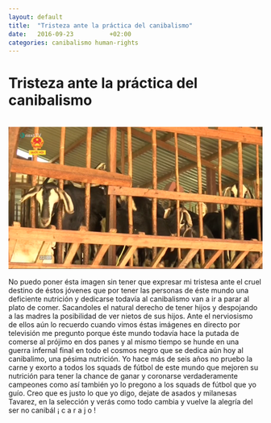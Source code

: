 ```yaml
---
layout: default
title:  "Tristeza ante la práctica del canibalismo"
date:   2016-09-23          +02:00
categories: canibalismo human-rights
---
```


# Tristeza ante la práctica del canibalismo
<html><br><img src="/images/vietnam09.png" width="600"><br></html>

No puedo poner ésta imagen sin tener que expresar mi tristesa ante el cruel destino de éstos jóvenes que por tener las personas de éste mundo una deficiente nutrición y dedicarse todavía al canibalismo van a ir a parar al plato de comer. Sacandoles el natural derecho de tener hijos y despojando a las madres la posibilidad de ver nietos de sus hijos. Ante el nerviosismo de ellos aún lo recuerdo cuando vimos éstas imágenes en directo por televisión me pregunto porque éste mundo todavía hace la putada de comerse al prójimo en dos panes y al mismo tiempo se hunde en una guerra infernal final en todo el cosmos negro que se dedica aún hoy al canibalimo, una pésima nutrición. Yo hace más de seis años no pruebo la carne y exorto a todos los squads de fútbol de este mundo que mejoren su nutrición para tener la chance de ganar y coronarse verdaderamente campeones como así también yo lo pregono a los squads de fútbol que yo guío. Creo que es justo lo que yo digo, dejate de asados y milanesas Tavarez, en la selección y verás como todo cambia y vuelve la alegría del ser no canibál ¡ c a r a j o !


